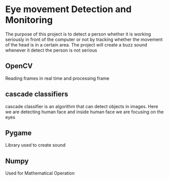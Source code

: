 <h1><b> Eye movement Detection and Monitoring</b></h1>
<p>The purpose of this project is to detect a person whether it is working seriously in front of the computer or not by tracking whether the movement of the head is in a certain area. The project will create a buzz sound whenever it detect the person is not serious </p>
<h2>OpenCV</h2>
	Reading frames in real time and processing frame
<h2>cascade classifiers</h2>
	cascade classifier is an algorithm that can detect objects in images. Here we are detecting human face 	and inside human face we are 	focusing on the eyes
<h2>Pygame</h2>
	Library used to create sound
<h2>Numpy </h2>
	Used for Mathematical Operation
